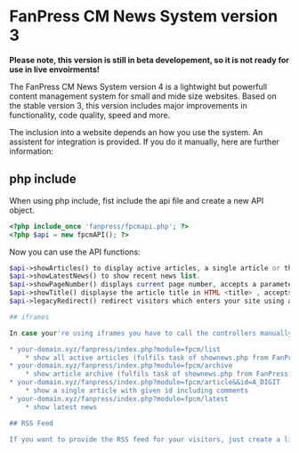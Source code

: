 # FanPress CM News System version 3

__Please note, this version is still in beta developement, so it is not ready for use in live envoirments!__

The FanPress CM News System version 4 is a lightwight but powerfull content management system for small and mide size websites. Based on the stable version 3, this version includes major improvements in functionality, code quality, speed and more.

The inclusion into a website depends an how you use the system. An assistent for integration is provided. If you do it manually, here are further information:

## php include

When using php include, fist include the api file and create a new API object.

```php
<?php include_once 'fanpress/fpcmapi.php'; ?>
<?php $api = new fpcmAPI(); ?>
```

Now you can use the API functions:

```php
$api->showArticles() to display active articles, a single article or the article archive in front end. (fulfils task of shownews.php from FanPress CM 1.x and 2.x)
$api->showLatestNews() to show recent news list.
$api->showPageNumber() displays current page number, accepts a parameter for page descriptions like "Page XYZ".
$api->showTitle() displayse the article title in HTML <title> , accepts a parameter for a seperator of your text in <title>.
$api->legacyRedirect() redirect visitors which enters your site using an FanPress CM 1/2 article/ page url style.

## iframes

In case your're using iframes you have to call the controllers manually.

* your-domain.xyz/fanpress/index.php?module=fpcm/list
    * show all active articles (fulfils task of shownews.php from FanPress CM 1.x and 2.x)
* your-domain.xyz/fanpress/index.php?module=fpcm/archive
    * show article archive (fulfils task of shownews.php from FanPress CM 1.x and 2.x)
* your-domain.xyz/fanpress/index.php?module=fpcm/article&&id=A_DIGIT
    * show a single article with given id including comments
* your-domain.xyz/fanpress/index.php?module=fpcm/latest
    * show latest news

## RSS Feed

If you want to provide the RSS feed for your visitors, just create a link to your-domain.xyz/fanpress/index.php?module=fpcm/feed. The link does not depend on the way you're using FanPress CM.
